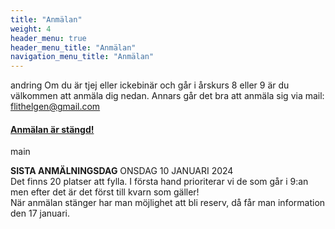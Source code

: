 ```yaml
---
title: "Anmälan"
weight: 4
header_menu: true
header_menu_title: "Anmälan"
navigation_menu_title: "Anmälan"
---
```

andring
Om du är tjej eller ickebinär och går i årskurs 8 eller 9 är du välkommen att anmäla dig nedan. Annars går det bra att anmäla sig via mail: flithelgen@gmail.com

#### <u>Anmälan är stängd!</u>
main

<!-- Är du flicka eller ickebinär som går i 8:an eller 9:an är du välkommen att anmäla dig nedan. Annars går det bra att anmäla sig via mail: flithelgen@gmail.com 

Observera att fälten martkerade med * är obligatoriska. Det gäller även vid anmälning via mail.-->

__SISTA ANMÄLNINGSDAG__
ONSDAG 10 JANUARI 2024
<br>
Det finns 20 platser att fylla. I första hand prioriterar vi de som går i 9:an men efter det är det först till kvarn som gäller!
<br>
När anmälan stänger har man möjlighet att bli reserv, då får man information den 17 januari.
<!--  
{{< rawhtml >}}
<script type="text/javascript">var submitted=false;</script>
<iframe name="form_iframe" id="form_iframe" style="display:none;" onload="
      if (submitted) {
            window.location='/tack-for-anmalan';
      }
"></iframe> -->

<!--  
<form action="https://docs.google.com/forms/d/e/1FAIpQLSf7CnwNi71u01eGmxQ0xRD1BWbDd2MAwvOflVhCbIZRigejpw/formResponse" target="form_iframe" onsubmit="submitted=true">

  <label>För- och efternamn*</label> <br>
        <input type="text" placeholder="" class="form-input" name="entry.754322292" required>
        <br>
        <br>

   <label>Telefonnummer*</label> <br>
        <input type="tel" placeholder="" class="form-input" name="entry.1032050923" required></input>
        <br>
        
<br>

  <label>Epost-adress*</label> <br>
        <input type="email" placeholder="" class="form-input" name="entry.748088617" required>
        <br>

<br>

 <label>Namn+telefonnummer till närmast anhörig*</label> <br>
        <input type="text" placeholder="" class="form-input" name="entry.256356280" required>
        <br>

<br>

 <label>Vilken årskurs går du i?(8 eller 9)*</label> <br>
        <input type="text" placeholder="" class="form-input" name="entry.1497228969" required>
        <br>

<br>

<label>Allergi?</label> <br>
        <input type="text" placeholder="" class="form-input" name="entry.1057051356" >
        <br>
<br>


<label>Övrigt</label> <br>
        <textarea type="text" placeholder="" class="form-text" rows="9" name="entry.1660698277" ></textarea>
        <br>
        


<p><i>Det kan ta några sekunder för svaret att skickas, tryck endast på skicka-knappen en gång. Får du ingen bekräftelse att din anmälan har gått igenom inom 10 sekunder, tryck igen.</i></p>
<br>
   <input type="submit" class="submit" value="Skicka in">
</form>

<style>
.form-input {
      width: 75%;
      padding: 17px 15px; /*line-height: 20px; */
}
.submit {
      width: 20%;
}
.form-text{
      width: 75%;
      padding: 17px 15px;
}
</style>

{{< /rawhtml >}}
-->
